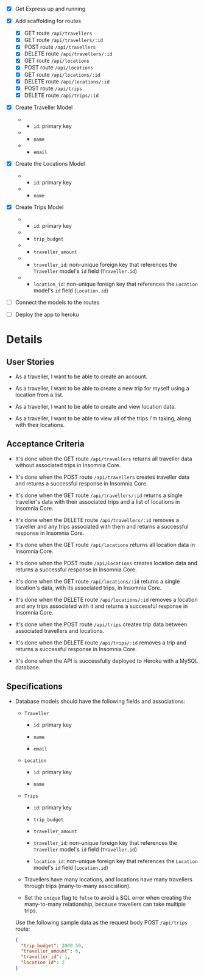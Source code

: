 - [x] Get Express up and running
- [x] Add scaffolding for routes
    - [x] GET route `/api/travellers`
    - [x] GET route `/api/travellers/:id`
    - [x] POST route `/api/travellers`
    - [x] DELETE route `/api/travellers/:id`
    - [x] GET route `/api/locations`
    - [x] POST route `/api/locations`
    - [x] GET route `/api/locations/:id`
    - [x] DELETE route `/api/locations/:id`
    - [x] POST route `/api/trips`
    - [x] DELETE route `/api/trips/:id`
- [x] Create Traveller Model
    - * `id`: primary key
    - * `name`
    - * `email`
- [x] Create the Locations Model
    - * `id`: primary key
    - * `name`
- [x] Create Trips Model
    - * `id`: primary key
    - * `trip_budget` 
    - * `traveller_amount`
    - * `traveller_id`: non-unique foreign key that references the `Traveller` model's `id` field (`Traveller.id`)
    - * `location_id`: non-unique foreign key that references the `Location` model's `id` field (`Location.id`)
- [ ] Connect the models to the routes
- [ ] Deploy the app to heroku


# Details

## User Stories

* As a traveller, I want to be able to create an account.

* As a traveller, I want to be able to create a new trip for myself using a location from a list.

* As a traveller, I want to be able to create and view location data.

* As a traveller, I want to be able to view all of the trips I'm taking, along with their locations.

## Acceptance Criteria

* It's done when the GET route `/api/travellers` returns all traveller data without associated trips in Insomnia Core.

* It's done when the POST route `/api/travellers` creates traveller data and returns a successful response in Insomnia Core.

* It's done when the GET route `/api/travellers/:id` returns a single traveller's data with their associated trips and a list of locations in Insomnia Core. 

* It's done when the DELETE route `/api/travellers/:id` removes a traveller and any trips associated with them and returns a successful response in Insomnia Core.

* It's done when the GET route `/api/locations` returns all location data in Insomnia Core.

* It's done when the POST route `/api/locations` creates location data and returns a successful response in Insomnia Core.

* It's done when the GET route `/api/locations/:id` returns a single location's data, with its associated trips, in Insomnia Core. 

* It's done when the DELETE route `/api/locations/:id` removes a location and any trips associated with it and returns a successful response in Insomnia Core.

* It's done when the POST route `/api/trips` creates trip data between associated travellers and locations.

* It's done when the DELETE route `/api/trips/:id` removes a trip and returns a successful response in Insomnia Core.

* It's done when the API is successfully deployed to Heroku with a MySQL database.

## Specifications 

* Database models should have the following fields and associations:

  * `Traveller`

    * `id`: primary key

    * `name`
      
    * `email`

  * `Location`

    * `id`: primary key
    
    * `name`

  * `Trips`
      
    * `id`: primary key

    * `trip_budget` 
      
    * `traveller_amount`
      
    * `traveller_id`: non-unique foreign key that references the `Traveller` model's `id` field (`Traveller.id`)

    * `location_id`: non-unique foreign key that references the `Location` model's `id` field (`Location.id`)

  * Travellers have many locations, and locations have many travellers through trips (many-to-many association).

  * Set the `unique` flag to `false` to avoid a SQL error when creating the many-to-many relationship, because travellers can take multiple trips.

  Use the following sample data as the request body POST `/api/trips` route:

  ```json
  {
    "trip_budget": 2000.50,
    "traveller_amount": 6,
    "traveller_id": 1,
    "location_id": 2
  }
  ```